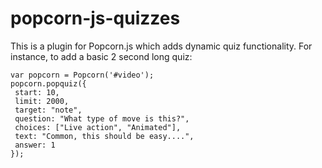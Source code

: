popcorn-js-quizzes
==================
This is a plugin for Popcorn.js which adds dynamic quiz functionality. For instance, to add a basic 2 second long quiz:

	var popcorn = Popcorn('#video');
	popcorn.popquiz({
	 start: 10,
	 limit: 2000,
	 target: "note",
	 question: "What type of move is this?",
	 choices: ["Live action", "Animated"],
	 text: "Common, this should be easy....",
	 answer: 1
	});

